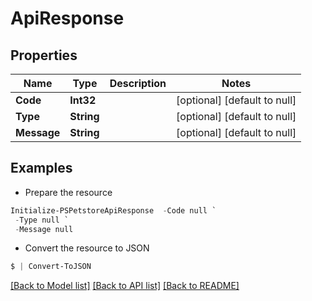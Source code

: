 # ApiResponse
## Properties

Name | Type | Description | Notes
------------ | ------------- | ------------- | -------------
**Code** | **Int32** |  | [optional] [default to null]
**Type** | **String** |  | [optional] [default to null]
**Message** | **String** |  | [optional] [default to null]

## Examples

- Prepare the resource
```powershell
Initialize-PSPetstoreApiResponse  -Code null `
 -Type null `
 -Message null
```

- Convert the resource to JSON
```powershell
$ | Convert-ToJSON
```

[[Back to Model list]](../README.md#documentation-for-models) [[Back to API list]](../README.md#documentation-for-api-endpoints) [[Back to README]](../README.md)


